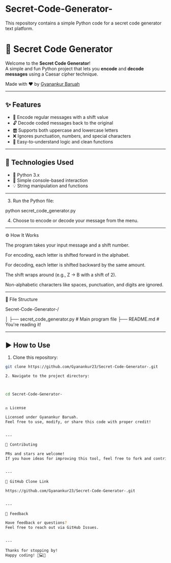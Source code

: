 # Secret-Code-Generator-
This repository contains a simple Python code for a secret code generator text platform.

# 🔐 Secret Code Generator

Welcome to the **Secret Code Generator**!  
A simple and fun Python project that lets you **encode** and **decode messages** using a Caesar cipher technique.

Made with ❤️ by [Gyanankur Baruah](https://github.com/Gyanankur23)

---

## ✨ Features

- 🔁 Encode regular messages with a shift value
- 🔓 Decode coded messages back to the original
- 🆎 Supports both uppercase and lowercase letters
- ❌ Ignores punctuation, numbers, and special characters
- 🧠 Easy-to-understand logic and clean functions

---

## 🧰 Technologies Used

- 🐍 Python 3.x
- 📜 Simple console-based interaction
- 💡 String manipulation and functions

---



3. Run the Python file:



python secret_code_generator.py

4. Choose to encode or decode your message from the menu.




---

⚙️ How It Works

The program takes your input message and a shift number.

For encoding, each letter is shifted forward in the alphabet.

For decoding, each letter is shifted backward by the same amount.

The shift wraps around (e.g., Z → B with a shift of 2).

Non-alphabetic characters like spaces, punctuation, and digits are ignored.



---

📁 File Structure

Secret-Code-Generator-/

│
├── secret_code_generator.py  # Main program file
├── README.md                 # You're reading it!


---
## ▶️ How to Use

1. Clone this repository:

```bash
git clone https://github.com/Gyanankur23/Secret-Code-Generator-.git

2. Navigate to the project directory:



cd Secret-Code-Generator-


⚖️ License

Licensed under Gyanankur Baruah.
Feel free to use, modify, or share this code with proper credit!


---

🤝 Contributing

PRs and stars are welcome!
If you have ideas for improving this tool, feel free to fork and contribute.


---

🔗 GitHub Clone Link

https://github.com/Gyanankur23/Secret-Code-Generator-.git


---

💬 Feedback

Have feedback or questions?
Feel free to reach out via GitHub Issues.


---

Thanks for stopping by!
Happy coding! 🚀💻🔐

